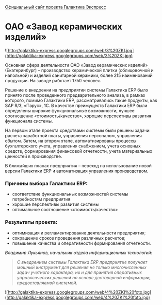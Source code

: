 [Официальный сайт проекта Галактика Экспресс](http://galaktika-express.ru/)

# ОАО «Завод керамических изделий» #

![http://galaktika-express.googlegroups.com/web/3%20ZKI.jpg](http://galaktika-express.googlegroups.com/web/3%20ZKI.jpg)

Основная сфера деятельности ОАО «Завод керамических изделий» (Екатеринбург) – производство керамической плитки (облицовочной и напольной) и изделий санитарной керамики, более 215 наименований продукции. На заводе работает 1750 человек.

Решение о внедрении на предприятии системы Галактика ERP было принято после проведенного предварительного анализа, в рамках которого, помимо Галактики ERP, рассматривались такие продукты, как SAP R/3, «Парус», 1С. В качестве преимуществ Галактики ERP были определены широкие функциональные возможности, лучшее соотношение «стоимость/качество», хорошие перспективы развития функционала системы.

На первом этапе проекта средствами системы были решены задачи расчета заработной платы, управления персоналом, управления сбытом. Затем, на втором этапе, автоматизированы процессы бухгалтерского учета, управления снабжением, учета основных средств, формирования финансовой отчетности, учета материальных ценностей в производстве.

В ближайших планах предприятия – переход на использование новой версии Галактики ERP и автоматизация управления производством.

### Причины выбора Галактики ERP: ###

  * соответствие функциональных возможностей системы потребностям предприятия
  * хорошие перспективы развития системы
  * оптимальное соотношение «стоимость/качество»

### Результаты проекта: ###

  * оптимизация и регламентирование деятельности предприятия;
  * сокращение сроков проведения различных расчетов;
  * повышение качества и оперативности формирования отчетности.

_Владимир Лукьянов, начальник отдела информационных технологий:_

> _С внедрением системы Галактика ERP предприятие получает мощный инструмент для решения не только многочисленных задач учетного характера, но и для принятия оперативных управленческих решений на основе достоверной информации, предоставляемой системой._

![http://galaktika-express.googlegroups.com/web/4%20ZKI%20foto.jpg](http://galaktika-express.googlegroups.com/web/4%20ZKI%20foto.jpg)